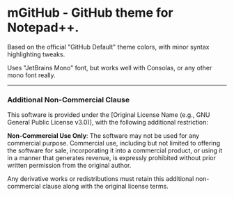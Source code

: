 # mGitHub - GitHub theme for Notepad++.
Based on the official "GitHub Default" theme colors, with minor syntax highlighting tweaks.

Uses "JetBrains Mono" font, but works well with Consolas, or any other mono font really.
___
### Additional Non-Commercial Clause

This software is provided under the [Original License Name (e.g., GNU General Public License v3.0)], with the following additional restriction:

**Non-Commercial Use Only**: The software may not be used for any commercial purpose. Commercial use, including but not limited to offering the software for sale, incorporating it into a commercial product, or using it in a manner that generates revenue, is expressly prohibited without prior written permission from the original author.

Any derivative works or redistributions must retain this additional non-commercial clause along with the original license terms.
